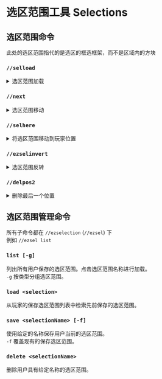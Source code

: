 # 选区范围工具 Selections

## 选区范围命令

此处的选区范围指代的是选区的框选框架，而不是区域内的方块

### `//selload`

<details>

<summary>选区范围加载</summary>

**`//selload [selection]`**\
_`//ezsel load` 的替代命令_

`//selload` 命令从玩家的保存选区范围列表中检索先前保存的选区范围。

* **Selection**: 一个先前保存的选区范围。

</details>

### `//next`

<details>

<summary>选区范围移动</summary>

**`//next <direction> <gap>`**

`//next` 命令将当前选区范围按其自身的大小向指定方向移动。

* **Direction** (默认值: 玩家瞄准方向): 指定选区范围移动的方向。如果未提供，默认移动到玩家瞄准的方向。
* **Gap** (默认值: 0): 一个可选参数，用于在当前选区范围位置和移动后的位置之间添加额外的间隙。

</details>

### `//selhere`

<details>

<summary>将选区范围移动到玩家位置</summary>

**`//selhere [selectionPosition]`**

**`别名: //seltome`**

`//selhere` 命令将当前选区范围移动到玩家的位置。

* **SelectionPosition** (默认值: POS1): 指定选区范围中的哪个点移动到玩家的位置。所有其他点将相对移动。
  * POS1 - 选区范围的“Pos1”，或convex/poly选区范围的第一个点。
  * POS2 - 选区范围的“Pos2”，或convex/poly选区范围的最后一个点。
  * CENTER - 选区范围的中心点。

</details>

### `//ezselinvert`

<details>

<summary>选区范围反转</summary>

**`//ezselinvert`**

**`别名: //selinvert`**

`//ezselinvert` 命令反转当前选区范围中的pos的顺序。\
这在convex选区范围中最为明显，因为在长方体选区范围中，pos1 和 pos2 只是交换位置，而在convex选区范围中，所有点的顺序将被反转。

</details>

### `//delpos2`

<details>

<summary>删除最后一个位置</summary>

**`//delpos2`**

**`别名: //-2`**

`//delpos2` 命令删除convex和poly选区范围的最后一个次要选区范围点。

</details>

## 选区范围管理命令

所有子命令都在 `//ezselection` (`//ezsel`) 下 \
例如 `//ezsel list`

### `list [-g]`

列出所有用户保存的选区范围。点击选区范围名称进行加载。\
`-g` 按类型分组选区范围。

### `load <selection>`

从玩家的保存选区范围列表中检索先前保存的选区范围。

### `save <selectionName> [-f]`

使用给定的名称保存用户当前的选区范围。\
`-f` 覆盖现有的保存选区范围。

### `delete <selectionName>`

删除用户具有给定名称的选区范围。
